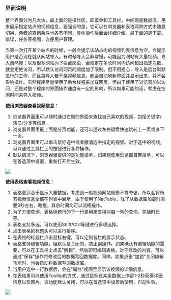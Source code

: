 ### 界面说明

整个界面分为几大块，最上面的是操作区，即菜单和工具栏，中间则是数据区，用来展示指定站点的视频信息，要强调的是，它可以在浏览器和表格两种方式中随意切换，两者的查询条件也各有不同，具体操作后面会详细介绍。最下面的是下载，错误，任务等视图，方便用户管理。

当第一次打开某个站点的时候，一般会提示该站点内的视频列表信息为空，会提示用户是否现在就从网站导入。有时候导入会非常慢，可能因为网站有大量视频，导入自然慢；以及很多网站为了拦截爬虫，会规定在多长时间内访问超出指定次数，就会拒绝访问，所以默认访问网页的频度加了限制。但不用担心，导入是后台默默进行的工作，而且每导入若干条视频信息，都会自动刷新界面并显示出来，并不会影响操作。虽然程序尽量使用了后台线程来加载网页，但由于使用了浏览器加以访问，还是对整个程序的界面操作速度有一定的影响，所以如果可能的话，考虑在空闲时间来导入视频。

**使用浏览器查看视频信息：**

1.  浏览器界面里可以随时通过右侧的界面来查找自己喜欢的视频，包括关键字/演员/分类等信息。
2.  浏览器界面里最上面是分页功能，还可以通过左右键盘快速跳转上一页或者下一页。
3.  浏览器界面里可以单击鼠标选中或者撤消选中指定的视频。对于选中的视频，可以通过工具栏上的按钮进行各种操作。
4.  默认情况下，浏览器里提供的是功能菜单，如果想使用浏览器自带菜单，可以在首选项中设置，重新打开后生效。

![](https://github.com/aquariusStudio/cicada/blob/main/help/images/browserView.png)

**使用表格查看视频信息：**

1.  表格更适合于显示大量数据，考虑到一般视频网站规模不算夸张，所以会将所有视频信息全部在列表中展示，由于使用了NatTable，除了从数据库加载时需要3秒左右，略慢，其余时间均可以流畅操作。
2.  为了方便查询，表格标题行的下一行是用来支持对每一列的查询，包括时长等。
3.  表格支持多选，可以使用Shift/Ctrl等键进行多项选择。
4.  点击表格的标题头可以进行排序。
5.  在表格的标题栏点击鼠标右键，可以定制各栏的显示状态。
6.  表格支持编辑功能，但默认是关闭的，防止误操作。如果确认有编辑功能的需要，可以在工具栏上点击"解锁"，然后即可编辑表格。对于修改的内容，可以通过"保存"操作将修改后的数据写回数据库。同样，如果点击"加锁"关闭编辑功能时，也会自动将数据写回数据库。
7.  当用户选中一行数据后，会在"属性"视图里显示该视频的详细信息。
8.  在表格里可以使用Tooltip的方式，通过鼠标在某条数据上停留1-2秒获得详细信息以及图片。该功能默认关闭，可以在首选项中设置后使用，自动生效。

![](https://github.com/aquariusStudio/cicada/blob/main/help/images/tableView.png)

